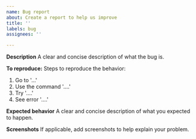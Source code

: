```yaml
---
name: Bug report
about: Create a report to help us improve
title: ''
labels: bug
assignees: ''

---
```


**Description**
A clear and concise description of what the bug is.

**To reproduce:**
Steps to reproduce the behavior:
1. Go to '...'
2. Use the command '....'
3. Try '....'
4. See error '....'

**Expected behavior**
A clear and concise description of what you expected to happen.

**Screenshots**
If applicable, add screenshots to help explain your problem.
